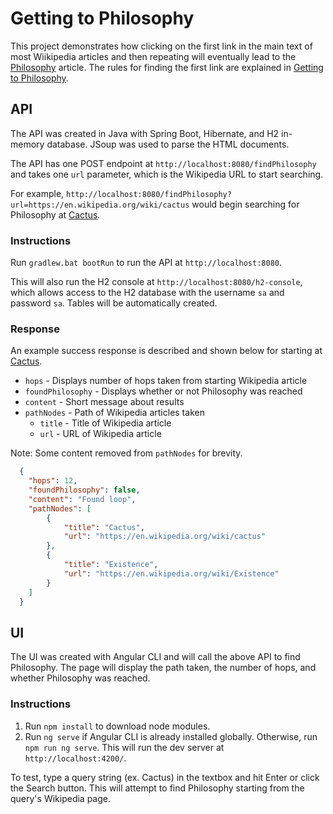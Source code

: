 # Getting to Philosophy

This project demonstrates how clicking on the first link in the main text of most Wiikipedia articles and then repeating will eventually lead to the [Philosophy](https://en.wikipedia.org/wiki/Philosophy) article. The rules for finding the first link are explained in [Getting to Philosophy](https://en.wikipedia.org/wiki/Wikipedia:Getting_to_Philosophy).

## API

The API was created in Java with Spring Boot, Hibernate, and H2 in-memory database. JSoup was used to parse the HTML documents.

The API has one POST endpoint at `http://localhost:8080/findPhilosophy` and takes one `url` parameter, which is the Wikipedia URL to start searching.

For example, `http://localhost:8080/findPhilosophy?url=https://en.wikipedia.org/wiki/cactus` would begin searching for Philosophy at [Cactus](https://en.wikipedia.org/wiki/cactus).

### Instructions

Run `gradlew.bat bootRun` to run the API at `http://localhost:8080`.

This will also run the H2 console at `http://localhost:8080/h2-console`, which allows access to the H2 database with the username `sa` and password `sa`. Tables will be automatically created.

### Response

An example success response is described and shown below for starting at [Cactus](https://en.wikipedia.org/wiki/cactus). 

* `hops` - Displays number of hops taken from starting Wikipedia article
* `foundPhilosophy` - Displays whether or not Philosophy was reached
* `content` - Short message about results
* `pathNodes` - Path of Wikipedia articles taken
    * `title` - Title of Wikipedia article
    * `url` - URL of Wikipedia article

Note: Some content removed from `pathNodes` for brevity.

```json
  {
    "hops": 12,
    "foundPhilosophy": false,
    "content": "Found loop",
    "pathNodes": [
        {
            "title": "Cactus",
            "url": "https://en.wikipedia.org/wiki/cactus"
        },
        {
            "title": "Existence",
            "url": "https://en.wikipedia.org/wiki/Existence"
        }
    ]
  }
```

## UI

The UI was created with Angular CLI and will call the above API to find Philosophy. The page will display the path taken, the number of hops, and whether Philosophy was reached.

### Instructions

1. Run `npm install` to download node modules.
2. Run `ng serve` if Angular CLI is already installed globally. Otherwise, run `npm run ng serve`. This will run the dev server at `http://localhost:4200/`.

To test, type a query string (ex. Cactus) in the textbox and hit Enter or click the Search button. This will attempt to find Philosophy starting from the query's Wikipedia page.

